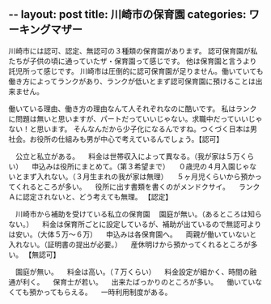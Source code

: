 --
layout: post
title: 川崎市の保育園
categories: ワーキングマザー
--

川崎市には認可、認定、無認可の３種類の保育園があります。
認可保育園が私たちが子供の頃に通っていたザ・保育園って感じです。
他は保育園と言うより託児所って感じです。
川崎市は圧倒的に認可保育園が足りません。働いていても働き方によってランクがあり、ランクが低いとまず認可保育園に預けることは出来ません。

働いている理由、働き方の理由なんて人それぞれなのに酷いです。
私はランクに問題は無いと思いますが、パートだっていいじゃない。求職中だっていいじゃない！と思います。
そんなんだから少子化になるんですね。つくづく日本は男社会。お役所の仕組みも男が中心で考えているんでしょう。【認可】

　公立と私立がある。
　料金は世帯収入によって異なる。（我が家は５万くらい）
　申込みは役所にまとめて。（第３希望まで）
　０歳児の４月入園じゃないとまず入れない。（３月生まれの我が家は無理）
　５ヶ月児くらいから預かってくれるところが多い。
　役所に出す書類を書くのがメンドクサイ。
　ランクＡに認定されないと、どう考えても無理。
【認定】

　川崎市から補助を受けている私立の保育園
　園庭が無い。（あるところは知らない。）
　料金は保育所ごとに設定しているが、補助が出ているので無認可よりは安い。（大体５万～６万）
　申込みは各保育園へ。
　両親が働いていないと入れない。（証明書の提出が必要。）
　産休明けから預かってくれるところが多い。
【無認可】

　園庭が無い。
　料金は高い。（７万くらい）
　料金設定が細かく、時間の融通が利く。
　保育士が若い。
　出来たばっかりのところが多い。
　働いていなくても預かってもらえる。
　一時利用制度がある。
